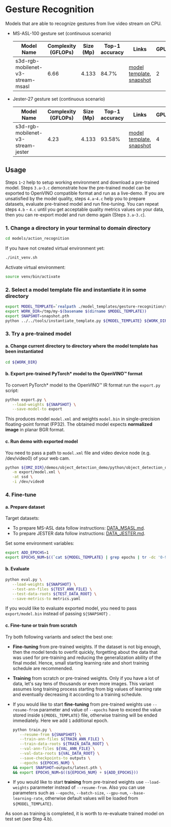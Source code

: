 # Gesture Recognition

Models that are able to recognize gestures from live video stream on CPU.

* MS-ASL-100 gesture set (continuous scenario)

  | Model Name                        | Complexity (GFLOPs) | Size (Mp) | Top-1 accuracy  | Links                                                                                                                                                                                           | GPU_NUM |
  | --------------------------------- | ------------------- | --------- | --------------- | ----------------------------------------------------------------------------------------------------------------------------------------------------------------------------------------------- | ------- |
  | s3d-rgb-mobilenet-v3-stream-msasl | 6.66	              | 4.133     | 84.7%           | [model template](s3d-rgb-mobilenet-v3-stream-msasl/template.yaml), [snapshot](https://download.01.org/opencv/openvino_training_extensions/models/asl/s3d-mobilenetv3-large-statt-msasl1000.pth) | 2       |

* Jester-27 gesture set (continuous scenario)

  | Model Name                         | Complexity (GFLOPs) | Size (Mp) | Top-1 accuracy | Links                                                                                                                                                                                          | GPU_NUM |
  | ---------------------------------- | ------------------- | --------- | -------------- | ---------------------------------------------------------------------------------------------------------------------------------------------------------------------------------------------- | ------- |
  | s3d-rgb-mobilenet-v3-stream-jester | 4.23	               | 4.133     | 93.58%         | [model template](s3d-rgb-mobilenet-v3-stream-jester/template.yaml), [snapshot](https://docs.google.com/uc?export=download&id=1lDm2qOxMRyXZW6y7owlQBv8SGvGIKpcX)                                | 4       |

## Usage

Steps `1`-`2` help to setup working environment and download a pre-trained model.
Steps `3.a`-`3.c` demonstrate how the pre-trained model can be exported to OpenVINO compatible format and run as a live-demo.
If you are unsatisfied by the model quality, steps `4.a`-`4.c` help you to prepare datasets, evaluate pre-trained model and run fine-tuning.
You can repeat steps `4.b` - `4.c` until you get acceptable quality metrics values on your data, then you can re-export model and run demo again (Steps `3.a`-`3.c`).

### 1. Change a directory in your terminal to domain directory

```bash
cd models/action_recognition
```
If you have not created virtual environment yet:
```bash
./init_venv.sh
```
Activate virtual environment:
```bash
source venv/bin/activate
```

### 2. Select a model template file and instantiate it in some directory

```bash
export MODEL_TEMPLATE=`realpath ./model_templates/gesture-recognition/s3d-rgb-mobilenet-v3-stream-msasl/template.yaml`
export WORK_DIR=/tmp/my-$(basename $(dirname $MODEL_TEMPLATE))
export SNAPSHOT=snapshot.pth
python ../../tools/instantiate_template.py ${MODEL_TEMPLATE} ${WORK_DIR}
```

### 3. Try a pre-trained model

#### a. Change current directory to directory where the model template has been instantiated

```bash
cd ${WORK_DIR}
```
#### b. Export pre-trained PyTorch\* model to the OpenVINO™ format

To convert PyTorch\* model to the OpenVINO™ IR format run the `export.py` script:

```bash
python export.py \
   --load-weights ${SNAPSHOT} \
   --save-model-to export
```

This produces model `model.xml` and weights `model.bin` in single-precision floating-point format
(FP32). The obtained model expects **normalized image** in planar BGR format.

#### c. Run demo with exported model

You need to pass a path to `model.xml` file and video device node (e.g. /dev/video0) of your web cam.

```bash
python ${OMZ_DIR}/demos/object_detection_demo/python/object_detection_demo.py \
   -m export/model.xml \
   -at ssd \
   -i /dev/video0
```

### 4. Fine-tune

#### a. Prepare dataset

Target datasets:
* To prepare MS-ASL data follow instructions: [DATA_MSASL.md](./DATA_MSASL.md).
* To prepare JESTER data follow instructions: [DATA_JESTER.md](./DATA_JESTER.md).

Set some environment variables:

```bash
export ADD_EPOCHS=1
export EPOCHS_NUM=$((`cat ${MODEL_TEMPLATE} | grep epochs | tr -dc '0-9'` + ${ADD_EPOCHS}))
```

#### b. Evaluate

```bash
python eval.py \
   --load-weights ${SNAPSHOT} \
   --test-ann-files ${TEST_ANN_FILE} \
   --test-data-roots ${TEST_DATA_ROOT} \
   --save-metrics-to metrics.yaml
```

If you would like to evaluate exported model, you need to pass `export/model.bin` instead of passing `${SNAPSHOT}` .

#### c. Fine-tune or train from scratch

Try both following variants and select the best one:

   * **Fine-tuning** from pre-trained weights. If the dataset is not big enough, then the model tends to overfit quickly, forgetting about the data that was used for pre-training and reducing the generalization ability of the final model. Hence, small starting learning rate and short training schedule are recommended.
   * **Training** from scratch or pre-trained weights. Only if you have a lot of data, let's say tens of thousands or even more images. This variant assumes long training process starting from big values of learning rate and eventually decreasing it according to a training schedule.

   * If you would like to start **fine-tuning** from pre-trained weights use `--resume-from` parameter and value of `--epochs` have to exceed the value stored inside `${MODEL_TEMPLATE}` file, otherwise training will be ended immediately. Here we add `1` additional epoch.

      ```bash
      python train.py \
         --resume-from ${SNAPSHOT} \
         --train-ann-files ${TRAIN_ANN_FILE} \
         --train-data-roots ${TRAIN_DATA_ROOT} \
         --val-ann-files ${VAL_ANN_FILE} \
         --val-data-roots ${VAL_DATA_ROOT} \
         --save-checkpoints-to outputs \
         --epochs ${EPOCHS_NUM} \
      && export SNAPSHOT=outputs/latest.pth \
      && export EPOCHS_NUM=$((${EPOCHS_NUM} + ${ADD_EPOCHS}))
      ```

   * If you would like to start **training** from pre-trained weights use `--load-weights` pararmeter instead of `--resume-from`. Also you can use parameters such as `--epochs`, `--batch-size`, `--gpu-num`, `--base-learning-rate`, otherwise default values will be loaded from `${MODEL_TEMPLATE}`.

As soon as training is completed, it is worth to re-evaluate trained model on test set (see Step 4.b).
